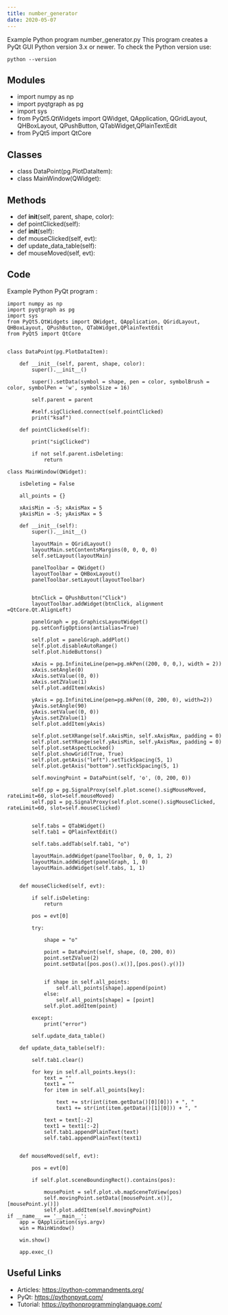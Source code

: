 ```yaml
---
title: number_generator
date: 2020-05-07
---
```

Example Python program number_generator.py
This program creates a PyQt GUI
Python version 3.x or newer.
To check the Python version use:

    python --version

## Modules

* import numpy as np
* import pyqtgraph as pg
* import sys
* from PyQt5.QtWidgets import QWidget, QApplication, QGridLayout, QHBoxLayout, QPushButton, QTabWidget,QPlainTextEdit
* from PyQt5 import QtCore

## Classes

* class DataPoint(pg.PlotDataItem):
* class MainWindow(QWidget):

## Methods

* 	def __init__(self, parent, shape, color):
* 	def pointClicked(self):
* 	def __init__(self):
* 	def mouseClicked(self, evt):
* 	def update_data_table(self):
* 	def mouseMoved(self, evt):

## Code

Example Python PyQt program :

    import numpy as np
    import pyqtgraph as pg
    import sys
    from PyQt5.QtWidgets import QWidget, QApplication, QGridLayout, QHBoxLayout, QPushButton, QTabWidget,QPlainTextEdit
    from PyQt5 import QtCore
    
    
    class DataPoint(pg.PlotDataItem):
    
    	def __init__(self, parent, shape, color):
    		super().__init__()
    
    		super().setData(symbol = shape, pen = color, symbolBrush = color, symbolPen = 'w', symbolSize = 16)
    
    		self.parent = parent
    
    		#self.sigClicked.connect(self.pointClicked)
    		print("ksaf")
    
    	def pointClicked(self):
    
    		print("sigClicked")
    
    		if not self.parent.isDeleting:
    			return
    
    class MainWindow(QWidget):
    
    	isDeleting = False
    
    	all_points = {}
    
    	xAxisMin = -5; xAxisMax = 5
    	yAxisMin = -5; yAxisMax = 5
    
    	def __init__(self):
    		super().__init__()
    
    		layoutMain = QGridLayout()
    		layoutMain.setContentsMargins(0, 0, 0, 0)
    		self.setLayout(layoutMain)
    
    		panelToolbar = QWidget()
    		layoutToolbar = QHBoxLayout()
    		panelToolbar.setLayout(layoutToolbar)
    
    
    		btnClick = QPushButton("Click")
    		layoutToolbar.addWidget(btnClick, alignment =QtCore.Qt.AlignLeft)
    
    		panelGraph = pg.GraphicsLayoutWidget()
    		pg.setConfigOptions(antialias=True)
    
    		self.plot = panelGraph.addPlot()
    		self.plot.disableAutoRange()
    		self.plot.hideButtons()
    
    		xAxis = pg.InfiniteLine(pen=pg.mkPen((200, 0, 0,), width = 2))
    		xAxis.setAngle(0)
    		xAxis.setValue((0, 0))
    		xAxis.setZValue(1)
    		self.plot.addItem(xAxis)
    
    		yAxis = pg.InfiniteLine(pen=pg.mkPen((0, 200, 0), width=2))
    		yAxis.setAngle(90)
    		yAxis.setValue((0, 0))
    		yAxis.setZValue(1)
    		self.plot.addItem(yAxis)
    		
    		self.plot.setXRange(self.xAxisMin, self.xAxisMax, padding = 0)
    		self.plot.setYRange(self.yAxisMin, self.yAxisMax, padding = 0)
    		self.plot.setAspectLocked()
    		self.plot.showGrid(True, True)
    		self.plot.getAxis("left").setTickSpacing(5, 1)
    		self.plot.getAxis("bottom").setTickSpacing(5, 1)
    
    		self.movingPoint = DataPoint(self, 'o', (0, 200, 0))
    
    		self.pp = pg.SignalProxy(self.plot.scene().sigMouseMoved, rateLimit=60, slot=self.mouseMoved)
    		self.pp1 = pg.SignalProxy(self.plot.scene().sigMouseClicked, rateLimit=60, slot=self.mouseClicked)
    		
    
    		self.tabs = QTabWidget()
    		self.tab1 = QPlainTextEdit()
    
    		self.tabs.addTab(self.tab1, "o")
    
    		layoutMain.addWidget(panelToolbar, 0, 0, 1, 2)
    		layoutMain.addWidget(panelGraph, 1, 0)
    		layoutMain.addWidget(self.tabs, 1, 1)
    
    
    	def mouseClicked(self, evt):
    
    		if self.isDeleting:
    			return
    
    		pos = evt[0]
    
    		try:
    			
    			shape = "o"
    
    			point = DataPoint(self, shape, (0, 200, 0))
    			point.setZValue(2)
    			point.setData([pos.pos().x()],[pos.pos().y()])
    			
    
    			if shape in self.all_points:
    				self.all_points[shape].append(point)
    			else:
    				self.all_points[shape] = [point]
    			self.plot.addItem(point)
    			
    		except:
    			print("error")
    
    		self.update_data_table()
    
    	def update_data_table(self):
    
    		self.tab1.clear()
    		
    		for key in self.all_points.keys():
    			text = ""
    			text1 = ""
    			for item in self.all_points[key]:
    				
    				text += str(int(item.getData()[0][0])) + ", "
    				text1 += str(int(item.getData()[1][0])) + ", "
    
    			text = text[:-2]
    			text1 = text1[:-2]
    			self.tab1.appendPlainText(text)
    			self.tab1.appendPlainText(text1)
    
    
    	def mouseMoved(self, evt):
    	
    		pos = evt[0]
    			
    		if self.plot.sceneBoundingRect().contains(pos):
    			
    			mousePoint = self.plot.vb.mapSceneToView(pos)
    			self.movingPoint.setData([mousePoint.x()],[mousePoint.y()])
    			self.plot.addItem(self.movingPoint)
    if __name__ == '__main__':
    	app = QApplication(sys.argv)
    	win = MainWindow()
    
    	win.show()
    
    	app.exec_()

## Useful Links

- Articles: https://python-commandments.org/
- PyQt: https://pythonpyqt.com/
- Tutorial: https://pythonprogramminglanguage.com/
